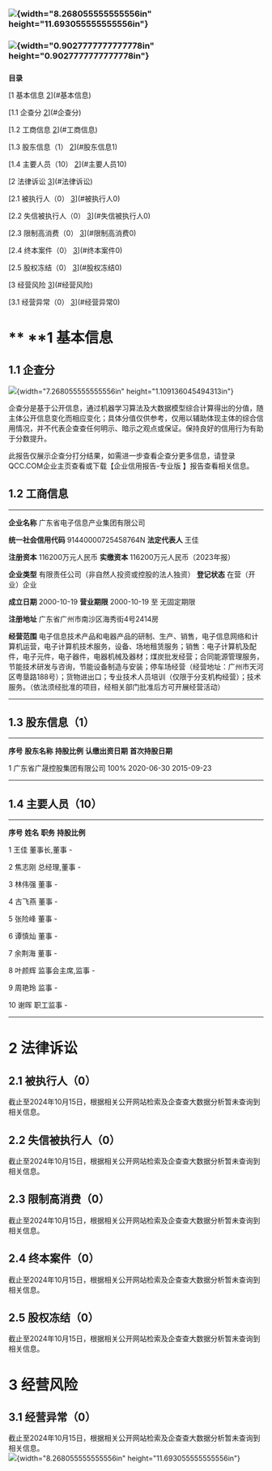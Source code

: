 ### ![](media/image1.png){width="8.268055555555556in" height="11.693055555555556in"}

### 

### ![](media/image3.png){width="0.9027777777777778in" height="0.9027777777777778in"}

### 

**目录**

[1 基本信息 [2](#基本信息)](#基本信息)

[1.1 企查分 [2](#企查分)](#企查分)

[1.2 工商信息 [2](#工商信息)](#工商信息)

[1.3 股东信息（1） [2](#股东信息1)](#股东信息1)

[1.4 主要人员（10） [2](#主要人员10)](#主要人员10)

[2 法律诉讼 [3](#法律诉讼)](#法律诉讼)

[2.1 被执行人（0） [3](#被执行人0)](#被执行人0)

[2.2 失信被执行人（0） [3](#失信被执行人0)](#失信被执行人0)

[2.3 限制高消费（0） [3](#限制高消费0)](#限制高消费0)

[2.4 终本案件（0） [3](#终本案件0)](#终本案件0)

[2.5 股权冻结（0） [3](#股权冻结0)](#股权冻结0)

[3 经营风险 [3](#经营风险)](#经营风险)

[3.1 经营异常（0） [3](#经营异常0)](#经营异常0)

# ** ****1 基本信息**

## **1.1 企查分**

![](media/image4.png){width="7.268055555555556in"
height="1.109136045494313in"}

企查分是基于公开信息，通过机器学习算法及大数据模型综合计算得出的分值，随主体公开信息变化而相应变化；具体分值仅供参考，仅用以辅助体现主体的综合信用情况，并不代表企查查任何明示、暗示之观点或保证。保持良好的信用行为有助于分数提升。

此报告仅展示企查分打分结果，如需进一步查看企查分更多信息，请登录
QCC.COM企业主页查看或下载【企业信用报告-专业版 】报告查看相关信息。

## **1.2 工商信息**

  ---------------------- ----------------------------------------------------------------------------------------------------------------------------------------------------------------------------------------------------------------------------------------------------------------------------------------------------------------------------------------------------------------------------------------------------------------------------- ---------------- ------------------------------
  **企业名称**           广东省电子信息产业集团有限公司                                                                                                                                                                                                                                                                                                                                                                                                                 

  **统一社会信用代码**   91440000725458764N                                                                                                                                                                                                                                                                                                                                                                                                            **法定代表人**   王佳

  **注册资本**           116200万元人民币                                                                                                                                                                                                                                                                                                                                                                                                              **实缴资本**     116200万元人民币（2023年报）

  **企业类型**           有限责任公司（非自然人投资或控股的法人独资）                                                                                                                                                                                                                                                                                                                                                                                  **登记状态**     在营（开业）企业

  **成立日期**           2000-10-19                                                                                                                                                                                                                                                                                                                                                                                                                    **营业期限**     2000-10-19 至 无固定期限

  **注册地址**           广东省广州市南沙区海秀街4号2414房                                                                                                                                                                                                                                                                                                                                                                                                              

  **经营范围**           电子信息技术产品和电器产品的研制、生产、销售，电子信息网络和计算机运营，电子计算机技术服务，设备、场地租赁服务；销售：电子计算机及配件，电子元件，电子器件，电器机械及器材；煤炭批发经营；合同能源管理服务，节能技术研发与咨询，节能设备制造与安装；停车场经营（经营地址：广州市天河区粤垦路188号）；货物进出口；专业技术人员培训（仅限于分支机构经营）；技术服务。（依法须经批准的项目，经相关部门批准后方可开展经营活动）                    
  ---------------------- ----------------------------------------------------------------------------------------------------------------------------------------------------------------------------------------------------------------------------------------------------------------------------------------------------------------------------------------------------------------------------------------------------------------------------- ---------------- ------------------------------

## **1.3 股东信息（1）**

  ---------- ---------------------------- -------------- ------------------ ------------------
  **序号**   **股东名称**                 **持股比例**   **认缴出资日期**   **首次持股日期**

  1          广东省广晟控股集团有限公司   100%           2020-06-30         2015-09-23
  ---------- ---------------------------- -------------- ------------------ ------------------

## **1.4 主要人员（10）**

  ---------- ---------------------------- ----------------- -----------------
  **序号**   **姓名**                     **职务**          **持股比例**

  1          王佳                         董事长,董事       \-

  2          焦志刚                       总经理,董事       \-

  3          林伟强                       董事              \-

  4          古飞燕                       董事              \-

  5          张险峰                       董事              \-

  6          谭慎灿                       董事              \-

  7          余荆海                       董事              \-

  8          叶颜辉                       监事会主席,监事   \-

  9          周艳玲                       监事              \-

  10         谢晖                         职工监事          \-
  ---------- ---------------------------- ----------------- -----------------

# **2 法律诉讼**

## **2.1 被执行人（0）**

截止至2024年10月15日，根据相关公开网站检索及企查查大数据分析暂未查询到相关信息。

## **2.2 失信被执行人（0）**

截止至2024年10月15日，根据相关公开网站检索及企查查大数据分析暂未查询到相关信息。

## **2.3 限制高消费（0）**

截止至2024年10月15日，根据相关公开网站检索及企查查大数据分析暂未查询到相关信息。

## **2.4 终本案件（0）**

截止至2024年10月15日，根据相关公开网站检索及企查查大数据分析暂未查询到相关信息。

## **2.5 股权冻结（0）**

截止至2024年10月15日，根据相关公开网站检索及企查查大数据分析暂未查询到相关信息。

# **3 经营风险**

## **3.1 经营异常（0）**

截止至2024年10月15日，根据相关公开网站检索及企查查大数据分析暂未查询到相关信息。\
![](media/image5.png){width="8.268055555555556in"
height="11.693055555555556in"}
